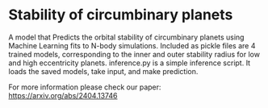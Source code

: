 # Stability of circumbinary planets
A model that Predicts the orbital stability of circumbinary planets using Machine Learning fits to N-body simulations.
Included as pickle files are 4 trained models, corresponding to the inner and outer stability radius for low and high eccentricity planets. 
inference.py is a simple inference script. It loads the saved models, take input, and make prediction. 

For more information please check our paper:
https://arxiv.org/abs/2404.13746
